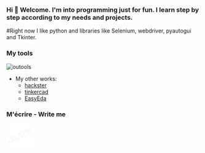 ### Hi 👋 Welcome. I'm into programming just for fun. I learn step by step according to my needs and projects.

#Right now I like python and libraries like Selenium, webdriver, pyautogui and Tkinter.

### My tools

![outools](https://user-images.githubusercontent.com/61543927/190911859-09be0095-0d46-4223-a392-8c010ecfa849.png)

- My other works:
    -  [hackster](https://www.hackster.io/BERRU)
    -  [tinkercad](https://www.tinkercad.com/dashboard)
    -  [EasyEda](https://easyeda.com/account/user)

### M'écrire - Write me        
[![Write me](https://github.com/berru-g/berru-g/blob/main/contact.png?raw=true)](mailto:g.leberruyer@gmail.com.com#gh-dark-mode-only)
